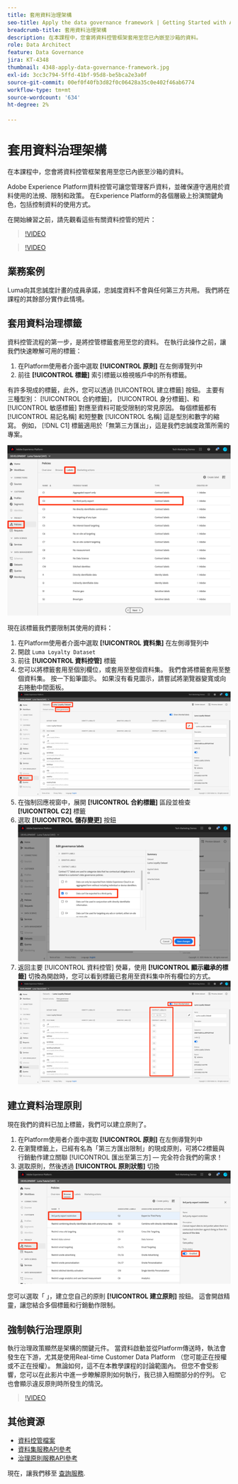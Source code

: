 ```yaml
---
title: 套用資料治理架構
seo-title: Apply the data governance framework | Getting Started with Adobe Experience Platform for Data Architects and Data Engineers
breadcrumb-title: 套用資料治理架構
description: 在本課程中，您會將資料控管框架套用至您已內嵌至沙箱的資料。
role: Data Architect
feature: Data Governance
jira: KT-4348
thumbnail: 4348-apply-data-governance-framework.jpg
exl-id: 3cc3c794-5ffd-41bf-95d8-be5bca2e3a0f
source-git-commit: 00ef0f40fb3d82f0c06428a35c0e402f46ab6774
workflow-type: tm+mt
source-wordcount: '634'
ht-degree: 2%

---
```


# 套用資料治理架構

<!--15min-->

在本課程中，您會將資料控管框架套用至您已內嵌至沙箱的資料。

Adobe Experience Platform資料控管可讓您管理客戶資料，並確保遵守適用於資料使用的法規、限制和政策。 在Experience Platform的各個層級上扮演關鍵角色，包括控制資料的使用方式。

在開始練習之前，請先觀看這些有關資料控管的短片：
>[!VIDEO](https://video.tv.adobe.com/v/36653?learn=on)

>[!VIDEO](https://video.tv.adobe.com/v/29708?learn=on)

<!--
## Permissions required

In the [Configure Permissions](configure-permissions.md) lesson, you set up all the access controls required to complete this lesson, specifically:

* Permission items **[!UICONTROL Data Governance]** > **[!UICONTROL Manage Usage Labels]**, **[!UICONTROL Manage Data Usage Policies]** and **[!UICONTROL View Data Usage Policies]**
* Permission items **[!UICONTROL Data Management]** > **[!UICONTROL View Datasets]** and **[!UICONTROL Manage Datasets]**
* Permission item **[!UICONTROL Sandboxes]** > `Luma Tutorial`
* User-role access to the `Luma Tutorial Platform` Product Profile
-->

## 業務案例

Luma向其忠誠度計畫的成員承諾，忠誠度資料不會與任何第三方共用。 我們將在課程的其餘部分實作此情境。

## 套用資料治理標籤

資料控管流程的第一步，是將控管標籤套用至您的資料。 在執行此操作之前，讓我們快速瞭解可用的標籤：

1. 在Platform使用者介面中選取 **[!UICONTROL 原則]** 在左側導覽列中
1. 前往 **[!UICONTROL 標籤]** 索引標籤以檢視帳戶中的所有標籤。

有許多現成的標籤，此外，您可以透過 [!UICONTROL 建立標籤] 按鈕。 主要有三種型別： [!UICONTROL 合約標籤]， [!UICONTROL 身分標籤]、和 [!UICONTROL 敏感標籤] 對應至資料可能受限制的常見原因。 每個標籤都有 [!UICONTROL 易記名稱] 和短整數 [!UICONTROL 名稱] 這是型別和數字的縮寫。 例如， [!DNL C1] 標籤適用於「無第三方匯出」，這是我們忠誠度政策所需的專案。

![資料控管標籤](assets/governance-policies.png)

現在該標籤我們要限制其使用的資料：

1. 在Platform使用者介面中選取 **[!UICONTROL 資料集]** 在左側導覽列中
1. 開啟 `Luma Loyalty Dataset`
1. 前往 **[!UICONTROL 資料控管]** 標籤
1. 您可以將標籤套用至個別欄位，或套用至整個資料集。 我們會將標籤套用至整個資料集。 按一下鉛筆圖示。 如果沒有看見圖示，請嘗試將瀏覽器變寬或向右捲動中間面板。
   ![資料控管](assets/governance-dataset.png)
1. 在強制回應視窗中，展開 **[!UICONTROL 合約標籤]** 區段並檢查 **[!UICONTROL C2]** 標籤
1. 選取 **[!UICONTROL 儲存變更]** 按鈕
   ![資料控管](assets/governance-applyLabel.png)
1. 返回主要 [!UICONTROL 資料控管] 熒幕，使用 **[!UICONTROL 顯示繼承的標籤]** 切換為開啟時，您可以看到標籤已套用至資料集中所有欄位的方式。
   ![資料控管](assets/governance-labelsAdded.png)


<!--adding extra, unnecessary fields from field groups makes it harder to see which fields really need labels-->
<!--Are there any best practices for applying governance labels-->

## 建立資料治理原則

現在我們的資料已加上標籤，我們可以建立原則了。

1. 在Platform使用者介面中選取 **[!UICONTROL 原則]** 在左側導覽列中
1. 在瀏覽標籤上，已經有名為「第三方匯出限制」的現成原則，可將C2標籤與行銷動作建立關聯 [!UICONTROL 匯出至第三方] — 完全符合我們的需求！
1. 選取原則，然後透過 **[!UICONTROL 原則狀態]** 切換
   ![資料控管](assets/governance-enablePolicy.png)

您可以選取「 」，建立您自己的原則 **[!UICONTROL 建立原則]** 按鈕。 這會開啟精靈，讓您結合多個標籤和行銷動作限制。

## 強制執行治理原則

執行治理政策顯然是架構的關鍵元件。 當資料啟動並從Platform傳送時，執法會發生在下游，尤其是使用Real-time Customer Data Platform （您可能正在授權或不正在授權）。 無論如何，這不在本教學課程的討論範圍內。 但您不會受影響，您可以在此影片中進一步瞭解原則如何執行，我已排入相關部分的佇列。 它也會顯示違反原則時所發生的情況。

>[!VIDEO](https://video.tv.adobe.com/v/33631/?t=151&quality=12&learn=on)


## 其他資源

* [資料控管檔案](https://experienceleague.adobe.com/docs/experience-platform/data-governance/home.html?lang=zh-Hant)
* [資料集服務API參考](https://www.adobe.io/experience-platform-apis/references/dataset-service/)
* [治理原則服務API參考](https://www.adobe.io/experience-platform-apis/references/policy-service/)

現在，讓我們移至 [查詢服務](run-queries.md).
